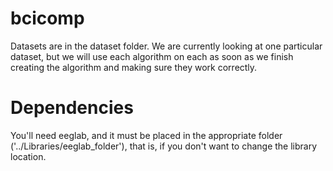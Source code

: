 bcicomp
=======
Datasets are in the dataset folder. We are currently looking at one particular dataset, but we will use each algorithm on each as soon as we finish creating the algorithm and making sure they work correctly.

Dependencies
=======
You'll need eeglab, and it must be placed in the appropriate folder ('../Libraries/eeglab_folder'), that is, if you don't want to change the library location.
